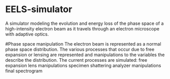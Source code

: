 # EELS-simulator
A simulator modeling the evolution and energy loss of the phase space of a high-intensity electron beam as it travels through an electron microscope with adaptive optics.

#Phase space manipulation
The electron beam is represented as a normal phase space distribution. The various processes that occur due to free expansion or lensing are represented and manipulations to the variables the describe the distribution. 
The current processes are simulated:
free expansion
lens manipulations
specimen shattering
analyzer manipulations
final spectrogram
